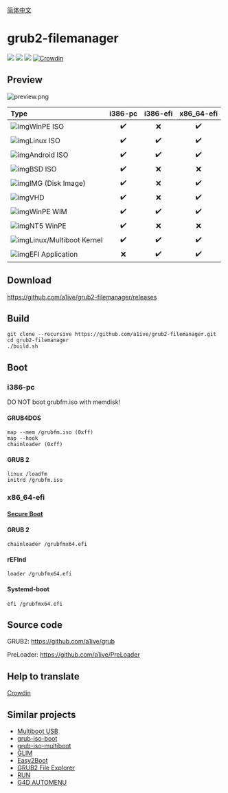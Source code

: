 [简体中文](https://a1ive.github.io/grub2-filemanager/) 

# grub2-filemanager 
![](https://img.shields.io/github/license/a1ive/grub2-filemanager.svg?style=flat) ![](https://img.shields.io/github/downloads/a1ive/grub2-filemanager/total.svg?style=flat) ![](https://img.shields.io/github/release/a1ive/grub2-filemanager.svg?style=flat) [![Crowdin](https://badges.crowdin.net/grub2-filemanager/localized.svg)](https://crowdin.com/project/grub2-filemanager)

## Preview

![preview.png](https://github.com/a1ive/grub2-filemanager/raw/gh-pages/preview.png)

| Type                                                         | i386-pc | i386-efi | x86_64-efi |
| :----------------------------------------------------------- | :-----: | :------: | :--------: |
| ![img](https://github.com/a1ive/grub2-filemanager/raw/gh-pages/images/iso.png)WinPE ISO |    ✔️    |    ❌     |     ✔️      |
| ![img](https://github.com/a1ive/grub2-filemanager/raw/gh-pages/images/linux.png)Linux ISO |    ✔️    |    ✔️     |     ✔️      |
| ![img](https://github.com/a1ive/grub2-filemanager/raw/gh-pages/images/android.png)Android ISO |    ✔️    |    ✔️     |     ✔️      |
| ![img](https://github.com/a1ive/grub2-filemanager/raw/gh-pages/images/bsd.png)BSD ISO |    ✔️    |    ❌     |     ❌      |
| ![img](https://github.com/a1ive/grub2-filemanager/raw/gh-pages/images/img.png)IMG (Disk Image) |    ✔️    |    ❌     |     ✔️      |
| ![img](https://github.com/a1ive/grub2-filemanager/raw/gh-pages/images/vhd.png)VHD |    ✔️    |    ❌     |     ✔️      |
| ![img](https://github.com/a1ive/grub2-filemanager/raw/gh-pages/images/nt6.png)WinPE WIM |    ✔️    |    ✔️     |     ✔️      |
| ![img](https://github.com/a1ive/grub2-filemanager/raw/gh-pages/images/nt5.png)NT5 WinPE |    ✔️    |    ❌     |     ❌      |
| ![img](https://github.com/a1ive/grub2-filemanager/raw/gh-pages/images/kernel.png)Linux/Multiboot Kernel |    ✔️    |    ✔️     |     ✔️      |
| ![img](https://github.com/a1ive/grub2-filemanager/raw/gh-pages/images/efi.png)EFI Application |    ❌    |    ✔️     |     ✔️      |

## Download

https://github.com/a1ive/grub2-filemanager/releases 
## Build
	git clone --recursive https://github.com/a1ive/grub2-filemanager.git
	cd grub2-filemanager
	./build.sh
## Boot 
### i386-pc 
DO NOT boot grubfm.iso with memdisk!  
#### GRUB4DOS 
	map --mem /grubfm.iso (0xff)
	map --hook
	chainloader (0xff)
#### GRUB 2
	linux /loadfm  
	initrd /grubfm.iso  
### x86_64-efi 
#### [Secure Boot](https://github.com/a1ive/grub2-filemanager/blob/master/secureboot/sb.md) 

#### GRUB 2 

	chainloader /grubfmx64.efi
#### rEFInd 
	loader /grubfmx64.efi
#### Systemd-boot 
	efi /grubfmx64.efi
## Source code 
GRUB2: https://github.com/a1ive/grub 

PreLoader: https://github.com/a1ive/PreLoader 

## Help to translate 

[Crowdin](https://crowdin.com/project/grub2-filemanager) 

## Similar projects 
*	[Multiboot USB](http://mbusb.aguslr.com/) 
*	[grub-iso-boot](https://github.com/Jimmy-Z/grub-iso-boot) 
*	[grub-iso-multiboot](https://github.com/mpolitzer/grub-iso-multiboot) 
*	[GLIM](https://github.com/thias/glim) 
*	[Easy2Boot](http://www.easy2boot.com/) 
*	[GRUB2 File Explorer](http://bbs.wuyou.net/forum.php?mod=viewthread&tid=320715) 
*	[RUN](http://bbs.wuyou.net/forum.php?mod=viewthread&tid=191301) 
*	[G4D AUTOMENU](http://bbs.wuyou.net/forum.php?mod=viewthread&tid=203607) 
